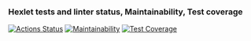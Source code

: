 ### Hexlet tests and linter status, Maintainability, Test coverage 
[![Actions Status](https://github.com/ConstableFraser/java-project-99/actions/workflows/hexlet-check.yml/badge.svg)](https://github.com/ConstableFraser/java-project-99/actions)
[![Maintainability](https://api.codeclimate.com/v1/badges/ba36a404f309417eb940/maintainability)](https://codeclimate.com/github/ConstableFraser/java-project-99/maintainability)
[![Test Coverage](https://api.codeclimate.com/v1/badges/ba36a404f309417eb940/test_coverage)](https://codeclimate.com/github/ConstableFraser/java-project-99/test_coverage)

